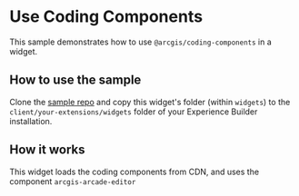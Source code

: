# Use Coding Components
This sample demonstrates how to use `@arcgis/coding-components` in a widget.

## How to use the sample
Clone the [sample repo](https://github.com/esri/arcgis-experience-builder-sdk-resources) and copy this widget's folder (within `widgets`) to the `client/your-extensions/widgets` folder of your Experience Builder installation.

## How it works
This widget loads the coding components from CDN, and uses the component `arcgis-arcade-editor`
